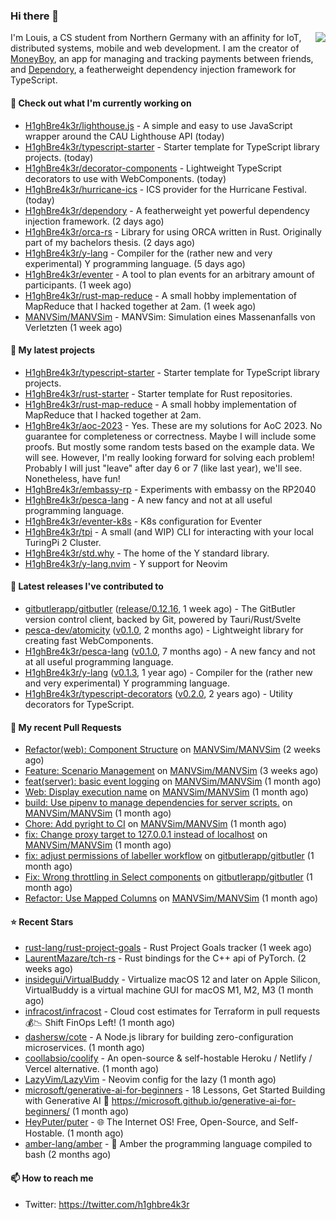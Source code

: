### Hi there 👋


<img align="right" src="https://github-readme-stats.vercel.app/api?username=h1ghbre4k3r">

I'm Louis, a CS student from Northern Germany with an affinity for IoT, distributed systems, mobile and web development. I am the creator of [MoneyBoy](https://github.com/pesca-dev/moneyboy-app), an app for managing and tracking payments between friends, and [Dependory](https://github.com/H1ghBre4k3r/dependory), a featherweight dependency injection framework for TypeScript.

#### 👷 Check out what I'm currently working on

- [H1ghBre4k3r/lighthouse.js](https://github.com/H1ghBre4k3r/lighthouse.js) - A simple and easy to use JavaScript wrapper around the CAU Lighthouse API (today)
- [H1ghBre4k3r/typescript-starter](https://github.com/H1ghBre4k3r/typescript-starter) - Starter template for TypeScript library projects. (today)
- [H1ghBre4k3r/decorator-components](https://github.com/H1ghBre4k3r/decorator-components) - Lightweight TypeScript decorators to use with WebComponents. (today)
- [H1ghBre4k3r/hurricane-ics](https://github.com/H1ghBre4k3r/hurricane-ics) - ICS provider for the Hurricane Festival. (today)
- [H1ghBre4k3r/dependory](https://github.com/H1ghBre4k3r/dependory) - A featherweight yet powerful dependency injection framework. (2 days ago)
- [H1ghBre4k3r/orca-rs](https://github.com/H1ghBre4k3r/orca-rs) - Library for using ORCA written in Rust. Originally part of my bachelors thesis. (2 days ago)
- [H1ghBre4k3r/y-lang](https://github.com/H1ghBre4k3r/y-lang) - Compiler for the (rather new and very experimental) Y programming language.  (5 days ago)
- [H1ghBre4k3r/eventer](https://github.com/H1ghBre4k3r/eventer) - A tool to plan events for an arbitrary amount of participants. (1 week ago)
- [H1ghBre4k3r/rust-map-reduce](https://github.com/H1ghBre4k3r/rust-map-reduce) - A small hobby implementation of MapReduce that I hacked together at 2am. (1 week ago)
- [MANVSim/MANVSim](https://github.com/MANVSim/MANVSim) - MANVSim: Simulation eines Massenanfalls von Verletzten (1 week ago)

#### 🌱 My latest projects

- [H1ghBre4k3r/typescript-starter](https://github.com/H1ghBre4k3r/typescript-starter) - Starter template for TypeScript library projects.
- [H1ghBre4k3r/rust-starter](https://github.com/H1ghBre4k3r/rust-starter) - Starter template for Rust repositories.
- [H1ghBre4k3r/rust-map-reduce](https://github.com/H1ghBre4k3r/rust-map-reduce) - A small hobby implementation of MapReduce that I hacked together at 2am.
- [H1ghBre4k3r/aoc-2023](https://github.com/H1ghBre4k3r/aoc-2023) - Yes. These are my solutions for AoC 2023. No guarantee for completeness or correctness. Maybe I will include some proofs. But mostly some random tests based on the example data. We will see. However, I&#39;m really looking forward for solving each problem! Probably I will just &#34;leave&#34; after day 6 or 7 (like last year), we&#39;ll see. Nonetheless, have fun!
- [H1ghBre4k3r/embassy-rp](https://github.com/H1ghBre4k3r/embassy-rp) - Experiments with embassy on the RP2040
- [H1ghBre4k3r/pesca-lang](https://github.com/H1ghBre4k3r/pesca-lang) - A new fancy and not at all useful programming language.
- [H1ghBre4k3r/eventer-k8s](https://github.com/H1ghBre4k3r/eventer-k8s) - K8s configuration for Eventer
- [H1ghBre4k3r/tpi](https://github.com/H1ghBre4k3r/tpi) - A small (and WIP) CLI for interacting with your local TuringPi 2 Cluster.
- [H1ghBre4k3r/std.why](https://github.com/H1ghBre4k3r/std.why) - The home of the Y standard library.
- [H1ghBre4k3r/y-lang.nvim](https://github.com/H1ghBre4k3r/y-lang.nvim) - Y support for Neovim

#### 🔭 Latest releases I've contributed to

- [gitbutlerapp/gitbutler](https://github.com/gitbutlerapp/gitbutler) ([release/0.12.16](https://github.com/gitbutlerapp/gitbutler/releases/tag/release/0.12.16), 1 week ago) - The GitButler version control client, backed by Git, powered by Tauri/Rust/Svelte
- [pesca-dev/atomicity](https://github.com/pesca-dev/atomicity) ([v0.1.0](https://github.com/pesca-dev/atomicity/releases/tag/v0.1.0), 2 months ago) - Lightweight library for creating fast WebComponents.
- [H1ghBre4k3r/pesca-lang](https://github.com/H1ghBre4k3r/pesca-lang) ([v0.1.0](https://github.com/H1ghBre4k3r/pesca-lang/releases/tag/v0.1.0), 7 months ago) - A new fancy and not at all useful programming language.
- [H1ghBre4k3r/y-lang](https://github.com/H1ghBre4k3r/y-lang) ([v0.1.3](https://github.com/H1ghBre4k3r/y-lang/releases/tag/v0.1.3), 1 year ago) - Compiler for the (rather new and very experimental) Y programming language. 
- [H1ghBre4k3r/typescript-decorators](https://github.com/H1ghBre4k3r/typescript-decorators) ([v0.2.0](https://github.com/H1ghBre4k3r/typescript-decorators/releases/tag/v0.2.0), 2 years ago) - Utility decorators for TypeScript.

#### 🔨 My recent Pull Requests

- [Refactor(web): Component Structure](https://github.com/MANVSim/MANVSim/pull/189) on [MANVSim/MANVSim](https://github.com/MANVSim/MANVSim) (2 weeks ago)
- [Feature: Scenario Management](https://github.com/MANVSim/MANVSim/pull/188) on [MANVSim/MANVSim](https://github.com/MANVSim/MANVSim) (3 weeks ago)
- [feat(server): basic event logging](https://github.com/MANVSim/MANVSim/pull/158) on [MANVSim/MANVSim](https://github.com/MANVSim/MANVSim) (1 month ago)
- [Web: Display execution name](https://github.com/MANVSim/MANVSim/pull/151) on [MANVSim/MANVSim](https://github.com/MANVSim/MANVSim) (1 month ago)
- [build: Use pipenv to manage dependencies for server scripts.](https://github.com/MANVSim/MANVSim/pull/150) on [MANVSim/MANVSim](https://github.com/MANVSim/MANVSim) (1 month ago)
- [Chore: Add pyright to CI](https://github.com/MANVSim/MANVSim/pull/139) on [MANVSim/MANVSim](https://github.com/MANVSim/MANVSim) (1 month ago)
- [fix: Change proxy target to 127.0.0.1 instead of localhost](https://github.com/MANVSim/MANVSim/pull/136) on [MANVSim/MANVSim](https://github.com/MANVSim/MANVSim) (1 month ago)
- [fix: adjust permissions of labeller workflow](https://github.com/gitbutlerapp/gitbutler/pull/4122) on [gitbutlerapp/gitbutler](https://github.com/gitbutlerapp/gitbutler) (1 month ago)
- [Fix: Wrong throttling in Select components](https://github.com/gitbutlerapp/gitbutler/pull/4119) on [gitbutlerapp/gitbutler](https://github.com/gitbutlerapp/gitbutler) (1 month ago)
- [Refactor: Use Mapped Columns](https://github.com/MANVSim/MANVSim/pull/101) on [MANVSim/MANVSim](https://github.com/MANVSim/MANVSim) (1 month ago)

#### ⭐ Recent Stars

- [rust-lang/rust-project-goals](https://github.com/rust-lang/rust-project-goals) - Rust Project Goals tracker (1 week ago)
- [LaurentMazare/tch-rs](https://github.com/LaurentMazare/tch-rs) - Rust bindings for the C&#43;&#43; api of PyTorch. (2 weeks ago)
- [insidegui/VirtualBuddy](https://github.com/insidegui/VirtualBuddy) - Virtualize macOS 12 and later on Apple Silicon, VirtualBuddy is a virtual machine GUI for macOS M1, M2, M3 (1 month ago)
- [infracost/infracost](https://github.com/infracost/infracost) - Cloud cost estimates for Terraform in pull requests💰📉 Shift FinOps Left! (1 month ago)
- [dashersw/cote](https://github.com/dashersw/cote) - A Node.js library for building zero-configuration microservices. (1 month ago)
- [coollabsio/coolify](https://github.com/coollabsio/coolify) - An open-source &amp; self-hostable Heroku / Netlify / Vercel alternative. (1 month ago)
- [LazyVim/LazyVim](https://github.com/LazyVim/LazyVim) - Neovim config for the lazy (1 month ago)
- [microsoft/generative-ai-for-beginners](https://github.com/microsoft/generative-ai-for-beginners) - 18 Lessons, Get Started Building with Generative AI  🔗 https://microsoft.github.io/generative-ai-for-beginners/ (1 month ago)
- [HeyPuter/puter](https://github.com/HeyPuter/puter) - 🌐 The Internet OS! Free, Open-Source, and Self-Hostable. (1 month ago)
- [amber-lang/amber](https://github.com/amber-lang/amber) - 💎 Amber the programming language compiled to bash (2 months ago)

#### 📫 How to reach me

- Twitter: https://twitter.com/h1ghbre4k3r
